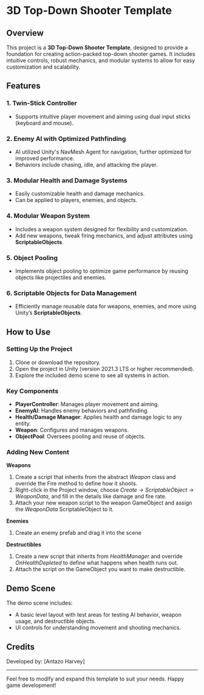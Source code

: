 # 3D Top-Down Shooter Template

## Overview
This project is a **3D Top-Down Shooter Template**, designed to provide a foundation for creating action-packed top-down shooter games. It includes intuitive controls, robust mechanics, and modular systems to allow for easy customization and scalability.

## Features

### 1. **Twin-Stick Controller**
- Supports intuitive player movement and aiming using dual input sticks (keyboard and mouse).

### 2. **Enemy AI with Optimized Pathfinding**
- AI utilized Unity's NavMesh Agent for navigation, further optimized for improved performance.
- Behaviors include chasing, idle, and attacking the player.

### 3. **Modular Health and Damage Systems**
- Easily customizable health and damage mechanics.
- Can be applied to players, enemies, and objects.

### 4. **Modular Weapon System**
- Includes a weapon system designed for flexibility and customization.
- Add new weapons, tweak firing mechanics, and adjust attributes using **ScriptableObjects**.

### 5. **Object Pooling**
- Implements object pooling to optimize game performance by reusing objects like projectiles and enemies.

### 6. **Scriptable Objects for Data Management**
- Efficiently manage reusable data for weapons, enemies, and more using Unity’s **ScriptableObjects**.

## How to Use

### Setting Up the Project
1. Clone or download the repository.
2. Open the project in Unity (version 2021.3 LTS or higher recommended).
3. Explore the included demo scene to see all systems in action.

### Key Components
- **PlayerController**: Manages player movement and aiming.
- **EnemyAI**: Handles enemy behaviors and pathfinding.
- **Health/Damage Manager**: Applies health and damage logic to any entity.
- **Weapon**: Configures and manages weapons.
- **ObjectPool**: Oversees pooling and reuse of objects.

### Adding New Content
**Weapons**
1. Create a script that inherits from the abstract *Weapon* class and override the Fire method to define how it shoots.
2. Right-click in the Project window, choose *Create* -> *ScriptableObject* -> *WeaponData*, and fill in the details like damage and fire rate.
3. Attach your new weapon script to the weapon GameObject and assign the *WeaponData* ScriptableObject to it.

**Enemies**
1. Create an enemy prefab and drag it into the scene

**Destructibles**
1. Create a new script that inherits from *HealthManager* and override *OnHealthDepleted* to define what happens when health runs out.
2. Attach the script on the GameObject you want to make destructible.

## Demo Scene
The demo scene includes:
- A basic level layout with test areas for testing AI behavior, weapon usage, and destructible objects.
- UI controls for understanding movement and shooting mechanics.

## Credits
Developed by: [Antazo Harvey]

---

Feel free to modify and expand this template to suit your needs. Happy game development!
